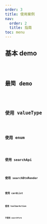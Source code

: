 ```yaml
---
order: 3
title: 使用案例
nav:
  order: 2
  title: 指南
toc: menu
---
```


## 基本 demo

<code src='./demo/basic.jsx' />

## 最简 demo

<code src='./demo/simplest.jsx' />

## 使用 valueType

<code src='./demo/valueType.jsx' />

## 使用 enum

<code src='./demo/enum.jsx' />

## 使用 searchApi

<code src='./demo/searchApi.jsx' />

## 使用 searchBtnRender

<code src='./demo/custom.jsx' />

## 使用 cardList

<code src='./demo/card.jsx' />

## 使用 toolbarAction

<code src='./demo/toolbarAction.jsx' />

## 不使用 searchForm

<code src='./demo/nosearch.jsx' />
